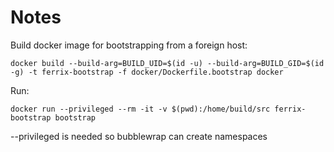 Notes
=====

Build docker image for bootstrapping from a foreign host:

    docker build --build-arg=BUILD_UID=$(id -u) --build-arg=BUILD_GID=$(id -g) -t ferrix-bootstrap -f docker/Dockerfile.bootstrap docker

Run:

    docker run --privileged --rm -it -v $(pwd):/home/build/src ferrix-bootstrap bootstrap

--privileged is needed so bubblewrap can create namespaces

